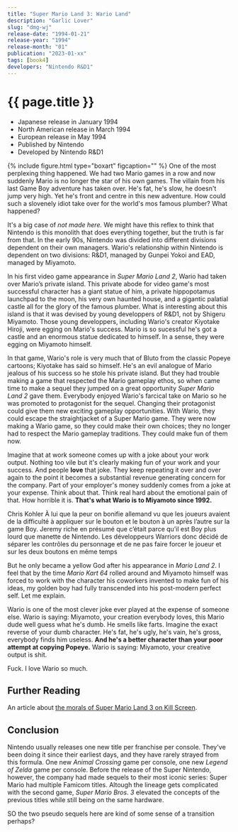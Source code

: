 ```yaml
---
title: "Super Mario Land 3: Wario Land"
description: "Garlic Lover"
slug: "dmg-wj"
release-date: "1994-01-21"
release-year: "1994"
release-month: "01"
publication: "2023-01-xx"
tags: [book4]
developers: "Nintendo R&D1"
---
```

# {{ page.title }}

- Japanese release in January 1994
- North American release in March 1994
- European release in May 1994
- Published by Nintendo
- Developed by Nintendo R&D1

{% include figure.html type="boxart" figcaption="" %}
One of the most perplexing thing happened. We had two Mario games in a row and now suddenly Mario is no longer the star of his own games. The villain from his last Game Boy adventure has taken over. He's fat, he's slow, he doesn't jump very high. Yet he's front and centre in this new adventure. How could such a slovenely idiot take over for the world's mos famous plumber? What happened?

It's a big case of *not made here.* We might have this reflex to think that Nintendo is this monolith that does everything together, but the truth is far from that. In the early 90s, Nintendo was divided into different divisions dependent on their own managers. Wario's relationship within Nintendo is dependent on two divisions: R&D1, managed by Gunpei Yokoi and EAD, managed by Miyamoto.


In his first video game appearance in *Super Mario Land 2*, Wario had taken over Mario’s private island. This private abode for video game's most successful character has a giant statue of him, a private hippopotamus launchpad to the moon, his very own haunted house, and a gigantic palatial castle all for the glory of the famous plumber. What is interesting about this island is that it was devised by young developpers of R&D1, not by Shigeru Miyamoto. Those young developpers, including Wario's creator Kiyotake Hiroji, were egging on Mario's success. Mario is so sucessful he's got a castle and an enormous statue dedicated to himself. In a sense, they were egging on Miyamoto himself.

In that game, Wario's role is very much that of Bluto from the classic Popeye cartoons; Kiyotake has said so himself. He's an evil analogue of Mario jealous of his success so he stole his private island. But they had trouble making a game that respected the Mario gameplay ethos, so when came time to make a sequel they jumped on a great opportunity *Super Mario Land 2* gave them. Everybody enjoyed Wario's farcical take on Mario so he was promoted to protagonist for the sequel. Changing their protagonist could give them new exciting gameplay opportunities. With Wario, they could escape the straightjacket of a Super Mario game. They were now making a Wario game, so they could make their own choices; they no longer had to respect the Mario gameplay traditions. They could make fun of them now.

Imagine that at work someone comes up with a joke about your work output. Nothing too vile but it's clearly making fun of your work and your success. And people **love** that joke. They keep repeating it over and over again to the point it becomes a substantial revenue generating concern for the company. Part of your employer's money suddenly comes from a joke at your expense. Think about that. Think real hard about the emotional pain of that. How horrible it is. **That's what Wario is to Miyamoto since 1992.**

Chris Kohler À lui que la peur on bonifie allemand vu que les joueurs avaient de la difficulté à appliquer sur le bouton et le bouton à un après l’autre sur la game Boy. Jeremy riche en présumé que c’était parce qu’il est Boy plus lourd que manette de Nintendo. Les développeurs Warriors donc décidé de séparer les contrôles du personnage et de ne pas faire forcer le joueur et sur les deux boutons en même temps

But he only became a yellow God after his appearance in *Mario Land 2*. I feel that by the time *Mario Kart 64* rolled around and Miyamoto himself was forced to work with the character his coworkers invented to make fun of his ideas, my golden boy had fully transcended into his post-modern perfect self. Let me explain.

Wario is one of the most clever joke ever played at the expense of someone else. Wario is saying: Miyamoto, your creation everybody loves, this Mario dude well guess what he's dumb. He smells like farts. Imagine the exact reverse of your dumb character. He's fat, he's ugly, he's vain, he's gross, everybody finds him useless. **And he's a better character than your poor attempt at copying Popeye.** Wario is saying: Miyamoto, your creative output is shit.

Fuck. I love Wario so much.

## Further Reading

An article about [the morals of Super Mario Land 3 on Kill Screen](http://killscreendaily.com/articles/ruthless-capitalism-wario-land-super-mario-3/).

## Conclusion

Nintendo usually releases one new title per franchise per console. They've been doing it since their earliest days, and they have rarely strayed from this formula. One new *Animal Crossing* game per console, one new *Legend of Zelda* game per console. Before the release of the Super Nintendo, however, the company had made sequels to their most iconic series: Super Mario had multiple Famicom titles. Altough the lineage gets complicated with the second game, *Super Mario Bros. 3* elevated the concepts of the previous titles while still being on the same hardware.

SO the two pseudo sequels here are kind of some sense of a transition perhaps?